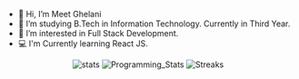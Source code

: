 - 👋 Hi, I’m Meet Ghelani
- 🌱 I’m studying B.Tech in Information Technology. Currently in Third Year. 
- 👀 I’m interested in Full Stack Development.
- 💻 I'm Currently learning React JS. 
<!---
meet2960/meet2960 is a ✨ special ✨ repository because its `README.md` (this file) appears on your GitHub profile.
You can click the Preview link to take a look at your changes.
--->
<div style="text-align:center;">
<img src="https://github-readme-stats.vercel.app/api?username=meet2960&show_icons=true&hide_border=true)&nbsp;&nbsp;" alt="stats">
<img src="https://github-readme-stats-eight-theta.vercel.app/api/top-langs/?username=meet2960&layout=compact&langs_count=8&hide_border=true" alt="Programming_Stats">
<img src="https://github-readme-streak-stats.herokuapp.com/?user=meet2960&theme=highcontrast" alt="Streaks">
</div>
